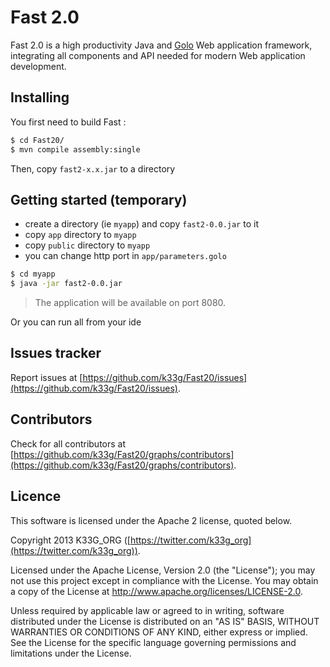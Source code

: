# Fast 2.0

Fast 2.0 is a high productivity Java and [Golo](http://golo-lang.org/) Web application framework, integrating all components and API needed for modern Web application development.

## Installing

You first need to build Fast :

```bash
$ cd Fast20/
$ mvn compile assembly:single
```

Then, copy `fast2-x.x.jar` to a directory

## Getting started (temporary)

- create a directory (ie `myapp`) and copy `fast2-0.0.jar` to it
- copy `app` directory to `myapp`
- copy `public` directory to `myapp`
- you can change http port in `app/parameters.golo`

```bash
$ cd myapp
$ java -jar fast2-0.0.jar
```
> The application will be available on port 8080.

Or you can run all from your ide

## Issues tracker

Report issues at [https://github.com/k33g/Fast20/issues](https://github.com/k33g/Fast20/issues).

## Contributors

Check for all contributors at [https://github.com/k33g/Fast20/graphs/contributors](https://github.com/k33g/Fast20/graphs/contributors).

## Licence

This software is licensed under the Apache 2 license, quoted below.

Copyright 2013 K33G_ORG ([https://twitter.com/k33g_org](https://twitter.com/k33g_org)).

Licensed under the Apache License, Version 2.0 (the "License"); you may not use this project except in compliance with the License. You may obtain a copy of the License at http://www.apache.org/licenses/LICENSE-2.0.

Unless required by applicable law or agreed to in writing, software distributed under the License is distributed on an "AS IS" BASIS, WITHOUT WARRANTIES OR CONDITIONS OF ANY KIND, either express or implied. See the License for the specific language governing permissions and limitations under the License.
